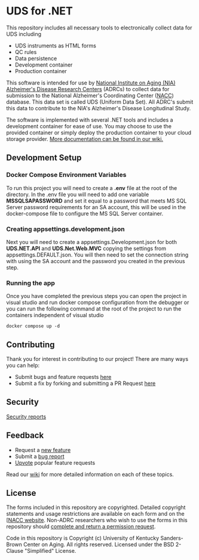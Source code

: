 # UDS for .NET

This repository includes all necessary tools to electronically collect data for UDS including

* UDS instruments as HTML forms
* QC rules
* Data persistence
* Development container
* Production container

This software is intended for use by [National Institute on Aging (NIA) Alzheimer's Disease Research Centers](https://www.nia.nih.gov/research/dn/national-alzheimers-coordinating-center-nacc) (ADRCs) to collect data for submission to the National Alzheimer's Coordinating Center ([NACC](https://naccdata.org/)) database. This data set is called UDS (Uniform Data Set). All ADRC's submit this data to contribute to the NIA's Alzheimer's Disease Longitudinal Study.

The software is implemented with several .NET tools and includes a development container for ease of use. You may choose to use the provided container or simply deploy the production container to your cloud storage provider. [More documentation can be found in our wiki.](Wiki)

## Development Setup

### Docker Compose Environment Variables
To run this project you will need to create a **.env** file at the root of the directory. In the .env file you will need to add one variable **MSSQLSAPASSWORD** and set it equal to a password that meets MS SQL Server password requirements for an SA account, this will be used in the docker-compose file to configure the MS SQL Server container.

### Creating appsettings.development.json
Next you will need to create a appsettings.Development.json for both **UDS.NET.API** and **UDS.Net.Web.MVC** copying the settings from appsettings.DEFAULT.json. You will then need to set the connection string with using the SA account and the password you created in the previous step.

### Running the app
 Once you have completed the previous steps you can open the project in visual studio and run docker compose configuration from the debugger or you can run the following command at the root of the project to run the containers independent of visual studio
 ```
 docker compose up -d
 ```

## Contributing
Thank you for interest in contributing to our project! There are many ways you can help:
* Submit bugs and feature requests [here](Discussions)
* Submit a fix by forking and submitting a PR Request [here](CONTRIBUTING.md)

## Security
[Security reports](SECURITY.md)

## Feedback
* Request a [new feature](Discussions)
* Submit a [bug report](Issues)
* [Upvote](Discussions) popular feature requests

Read our [wiki](Wiki) for more detailed information on each of these topics.

## License
The forms included in this repository are copyrighted. Detailed copyright statements and usage restrictions are available on each form and on the [[NACC website](https://naccdata.org/data-collection/guidelines-copyright). Non-ADRC researchers who wish to use the forms in this repository should [complete and return a permission request](https://files.alz.washington.edu/nacc-permission-form.pdf).

Code in this repository is Copyright (c) University of Kentucky Sanders-Brown Center on Aging. All rights reserved. Licensed under the BSD 2-Clause "Simplified" License.
